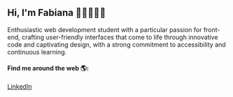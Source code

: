 ## Hi, I'm Fabiana 👋🏼👩🏽‍💻

Enthusiastic web development student with a particular passion for front-end, crafting user-friendly interfaces that come to life through innovative code and captivating design, with a strong commitment to accessibility and continuous learning.

#### Find me around the web 🌎:
<a href="https://www.linkedin.com/in/fabiana-campos1/">LinkedIn</a>
